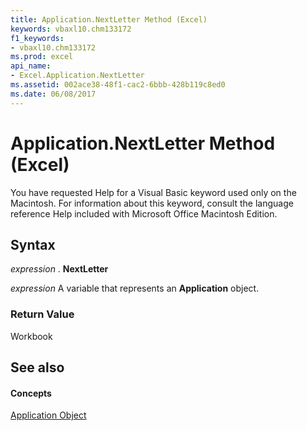 ```yaml
---
title: Application.NextLetter Method (Excel)
keywords: vbaxl10.chm133172
f1_keywords:
- vbaxl10.chm133172
ms.prod: excel
api_name:
- Excel.Application.NextLetter
ms.assetid: 002ace38-48f1-cac2-6bbb-428b119c8ed0
ms.date: 06/08/2017
---
```



# Application.NextLetter Method (Excel)

You have requested Help for a Visual Basic keyword used only on the Macintosh. For information about this keyword, consult the language reference Help included with Microsoft Office Macintosh Edition.


## Syntax

 _expression_ . **NextLetter**

 _expression_ A variable that represents an **Application** object.


### Return Value

Workbook


## See also


#### Concepts


[Application Object](Excel.Application(objec).md)

